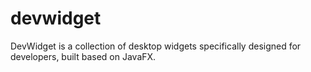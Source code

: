 # devwidget
DevWidget is a collection of desktop widgets specifically designed for developers, built based on JavaFX.

